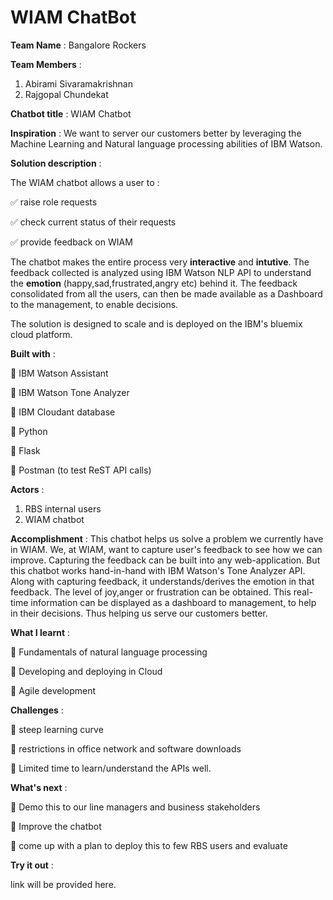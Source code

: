 # WIAM ChatBot #

__Team Name__ : Bangalore Rockers

__Team Members__ : 
1. Abirami Sivaramakrishnan
2. Rajgopal Chundekat

__Chatbot title__ : WIAM Chatbot

__Inspiration__ : We want to server our customers better by leveraging the Machine Learning and Natural language processing abilities of IBM Watson.

__Solution description__ :

The WIAM chatbot allows a user to :

:white_check_mark: raise role requests

:white_check_mark: check current status of their requests

:white_check_mark: provide feedback on WIAM


The chatbot makes the entire process very __interactive__ and __intutive__. The feedback collected is analyzed using IBM Watson NLP API to understand the __emotion__ (happy,sad,frustrated,angry etc) behind it. The feedback consolidated from all the users, can then be made available as a Dashboard to the management, to enable decisions.

The solution is designed to scale and is deployed on the IBM's bluemix cloud platform.

__Built with__ :

:small_blue_diamond: IBM Watson Assistant

:small_blue_diamond: IBM Watson Tone Analyzer

:small_blue_diamond: IBM Cloudant database

:small_blue_diamond: Python

:small_blue_diamond: Flask

:small_blue_diamond: Postman (to test ReST API calls)

__Actors__ :
1. RBS internal users
2. WIAM chatbot

__Accomplishment__ : This chatbot helps us solve a problem we currently have in WIAM. We, at WIAM, want to capture user's feedback to see how we can improve. Capturing the feedback can be built into any web-application. But this chatbot works hand-in-hand with IBM Watson's Tone Analyzer API. Along with capturing feedback, it understands/derives the emotion in that feedback. The level of joy,anger or frustration can be obtained. This real-time information can be displayed as a dashboard to management, to help in their decisions. Thus helping us serve our customers better.

__What I learnt__ : 

:small_blue_diamond: Fundamentals of natural language processing

:small_blue_diamond: Developing and deploying in Cloud

:small_blue_diamond: Agile development

__Challenges__ :

:small_blue_diamond: steep learning curve

:small_blue_diamond: restrictions in office network and software downloads

:small_blue_diamond: Limited time to learn/understand the APIs well.

__What's next__ :

:small_blue_diamond: Demo this to our line managers and business stakeholders 

:small_blue_diamond: Improve the chatbot

:small_blue_diamond: come up with a plan to deploy this to few RBS users and evaluate

__Try it out__ :

link will be provided here.
